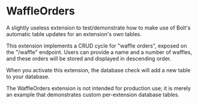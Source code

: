 # WaffleOrders

A slightly useless extension to test/demonstrate how to make use of Bolt's
automatic table updates for an extension's own tables.

This extension implements a CRUD cycle for "waffle orders", exposed
on the "/waffle" endpoint. Users can provide a name and a number of waffles,
and these orders will be stored and displayed in descending order.

When you activate this extension, the database check will add a new table to
your database.

The WaffleOrders extension is not intended for production use; it is merely an
example that demonstrates custom per-extension database tables.
